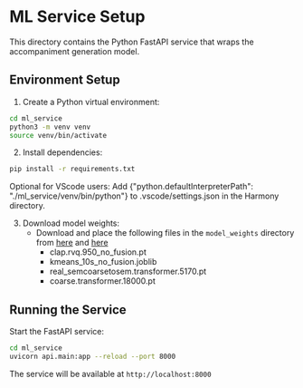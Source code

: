 # ML Service Setup

This directory contains the Python FastAPI service that wraps the accompaniment generation model.

## Environment Setup

1. Create a Python virtual environment:
```bash
cd ml_service
python3 -m venv venv
source venv/bin/activate  
```

2. Install dependencies:
```bash
pip install -r requirements.txt
```
Optional for VScode users:
 Add {"python.defaultInterpreterPath": "./ml_service/venv/bin/python"} to .vscode/settings.json in the Harmony directory.

3. Download model weights:
   - Download and place the following files in the `model_weights` directory from [here](https://drive.google.com/drive/u/0/folders/1347glwEc-6XWulfU7NGrFrYTvTnjeVJE) and [here](https://drive.google.com/drive/folders/1D6ZR5S6M5yoNXaJm35U2s-Rh6YofHrpQ)
     - clap.rvq.950_no_fusion.pt
     - kmeans_10s_no_fusion.joblib
     - real_semcoarsetosem.transformer.5170.pt
     - coarse.transformer.18000.pt

## Running the Service


Start the FastAPI service:
```bash
cd ml_service
uvicorn api.main:app --reload --port 8000
```


The service will be available at `http://localhost:8000`
